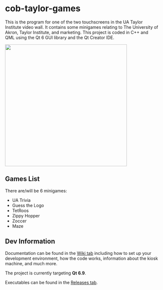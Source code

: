 # cob-taylor-games
This is the program for one of the two touchscreens in the UA Taylor Institute video wall. It contains some minigames relating to The University of Akron, Taylor Institute, and marketing. This project is coded in C++ and QML using the Qt 6 GUI library and the Qt Creator IDE.

<img src="https://github.com/user-attachments/assets/8231811d-d3c8-4e70-bcec-f72e6c56e2e4" width="400">

## Games List
There are/will be 6 minigames:
-  UA Trivia
-  Guess the Logo
-  TetRoos
-  Zippy Hopper
-  Zoccer
-  Maze

## Dev Information

Documentation can be found in the [Wiki tab](https://github.com/dylondark/cob-taylor-games/wiki) including how to set up your development environment, how the code works, information about the kiosk machine, and much more.

The project is currently targeting **Qt 6.9**.

Executables can be found in the [Releases tab](https://github.com/dylondark/cob-taylor-games/releases).
